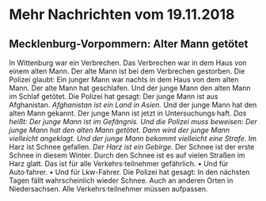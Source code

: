 # Mehr Nachrichten vom 19.11.2018


## Mecklenburg-Vorpommern:  Alter Mann getötet
In Wittenburg war ein Verbrechen. Das Verbrechen war in dem Haus von einem alten Mann. Der alte Mann ist bei dem Verbrechen gestorben. Die Polizei glaubt: Ein junger Mann war nachts in dem Haus von dem alten Mann. Der alte Mann hat geschlafen. Und der junge Mann den alten Mann im Schlaf getötet. Die Polizei hat gesagt: Der junge Mann ist aus Afghanistan. 
*Afghanistan ist ein Land in Asien.* Und der junge Mann hat den alten Mann gekannt. Der junge Mann ist jetzt in Untersuchungs·haft. *Das heißt:* 
*Der junge Mann ist im Gefängnis.* 
*Und die Polizei muss beweisen:* 
*Der junge Mann hat den alten Mann getötet.* 
*Dann wird der junge Mann vielleicht angeklagt.* 
*Und der junge Mann bekommt vielleicht eine Strafe.* 
Im Harz ist Schnee gefallen. 
*Der Harz ist ein Gebirge.* Der Schnee ist der erste Schnee in diesem Winter. Durch den Schnee ist es auf vielen Straßen im Harz glatt. Das ist für alle Verkehrs·teilnehmer gefährlich. • Und für Auto·fahrer. • Und für Lkw-Fahrer. Die Polizei hat gesagt: In den nächsten Tagen fällt wahrscheinlich wieder Schnee. Auch an anderen Orten in Niedersachsen. Alle Verkehrs·teilnehmer müssen aufpassen. 
